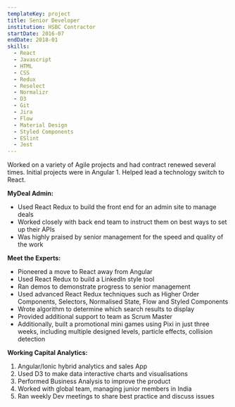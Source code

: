 ```yaml
---
templateKey: project
title: Senior Developer
institution: HSBC Contractor
startDate: 2016-07
endDate: 2018-01
skills:
  - React
  - Javascript
  - HTML
  - CSS
  - Redux
  - Reselect
  - Normalizr
  - D3
  - Git
  - Jira
  - Flow
  - Material Design
  - Styled Components
  - ESlint
  - Jest
---
```

Worked on a variety of Agile projects and had contract renewed several times. Initial projects were in Angular 1. Helped lead a technology switch to React.  

**MyDeal Admin:**

* Used React Redux to build the front end for an admin site to manage deals
* Worked closely with back end team to instruct them on best ways to set up their APIs
* Was highly praised by senior management for the speed and quality of the work

**Meet the Experts:**

* Pioneered a move to React away from Angular
* Used React Redux to build a LinkedIn style tool
* Ran demos to demonstrate progress to senior management
* Used advanced React Redux techniques such as Higher Order Components, Selectors, Normalised State, Flow and Styled Components
* Wrote algorithm to determine which search results to display
* Provided additional support to team as Scrum Master
* Additionally, built a promotional mini games using Pixi in just three weeks, including multiple designed levels, particle effects, collision detection

**Working Capital Analytics:**

1. Angular/Ionic hybrid analytics and sales App
2. Used D3 to make data interactive charts and visualisations
3. Performed Business Analysis to improve the product
4. Worked with global team, managing junior members in India
5. Ran weekly Dev meetings to share best practice and discuss issues

